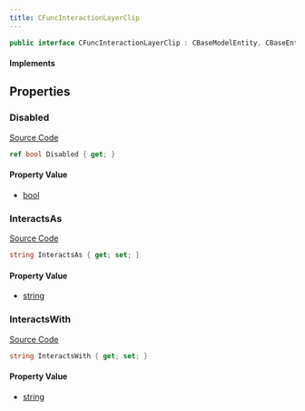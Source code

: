 ```yaml
---
title: CFuncInteractionLayerClip
---
```


```csharp
public interface CFuncInteractionLayerClip : CBaseModelEntity, CBaseEntity, CEntityInstance, ISchemaClass<CEntityInstance>, ISchemaClass<CBaseEntity>, ISchemaClass<CBaseModelEntity>, ISchemaClass<CFuncInteractionLayerClip>, ISchemaField, ISchemaClass, INativeHandle
```

#### Implements

## Properties

### Disabled

[Source Code](https://github.com/swiftly-solution/swiftlys2/blob/beta/managed/src/SwiftlyS2.Generated/Schemas/Interfaces/CFuncInteractionLayerClip.cs#L16)

```csharp
ref bool Disabled { get; }
```

#### Property Value

- [bool](https://learn.microsoft.com/dotnet/api/system.boolean)

### InteractsAs

[Source Code](https://github.com/swiftly-solution/swiftlys2/blob/beta/managed/src/SwiftlyS2.Generated/Schemas/Interfaces/CFuncInteractionLayerClip.cs#L18)

```csharp
string InteractsAs { get; set; }
```

#### Property Value

- [string](https://learn.microsoft.com/dotnet/api/system.string)

### InteractsWith

[Source Code](https://github.com/swiftly-solution/swiftlys2/blob/beta/managed/src/SwiftlyS2.Generated/Schemas/Interfaces/CFuncInteractionLayerClip.cs#L20)

```csharp
string InteractsWith { get; set; }
```

#### Property Value

- [string](https://learn.microsoft.com/dotnet/api/system.string)

